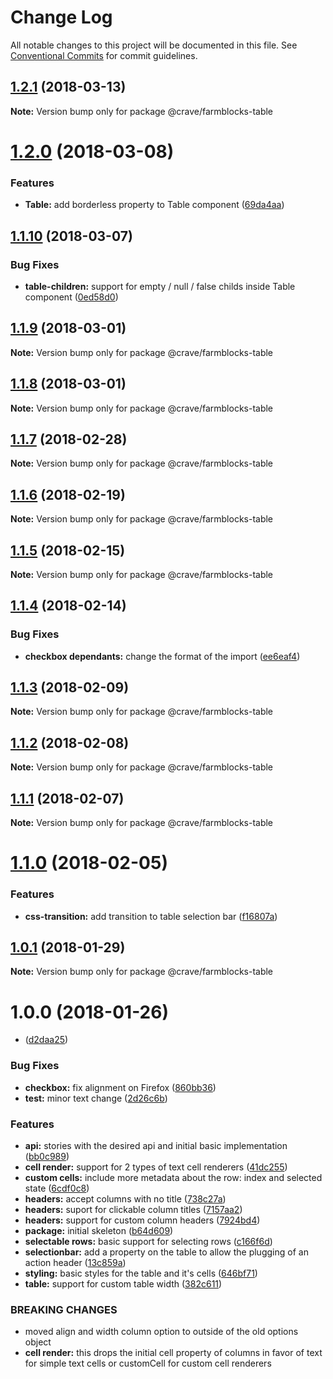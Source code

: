 # Change Log

All notable changes to this project will be documented in this file.
See [Conventional Commits](https://conventionalcommits.org) for commit guidelines.

<a name="1.2.1"></a>
## [1.2.1](https://github.com/CraveFood/farmblocks/compare/@crave/farmblocks-table@1.2.0...@crave/farmblocks-table@1.2.1) (2018-03-13)




**Note:** Version bump only for package @crave/farmblocks-table

<a name="1.2.0"></a>
# [1.2.0](https://github.com/CraveFood/farmblocks/compare/@crave/farmblocks-table@1.1.10...@crave/farmblocks-table@1.2.0) (2018-03-08)


### Features

* **Table:** add borderless property to Table component ([69da4aa](https://github.com/CraveFood/farmblocks/commit/69da4aa))




<a name="1.1.10"></a>
## [1.1.10](https://github.com/CraveFood/farmblocks/compare/@crave/farmblocks-table@1.1.9...@crave/farmblocks-table@1.1.10) (2018-03-07)


### Bug Fixes

* **table-children:** support for empty / null / false childs inside Table component ([0ed58d0](https://github.com/CraveFood/farmblocks/commit/0ed58d0))




<a name="1.1.9"></a>
## [1.1.9](https://github.com/CraveFood/farmblocks/compare/@crave/farmblocks-table@1.1.8...@crave/farmblocks-table@1.1.9) (2018-03-01)




**Note:** Version bump only for package @crave/farmblocks-table

<a name="1.1.8"></a>
## [1.1.8](https://github.com/CraveFood/farmblocks/compare/@crave/farmblocks-table@1.1.7...@crave/farmblocks-table@1.1.8) (2018-03-01)




**Note:** Version bump only for package @crave/farmblocks-table

<a name="1.1.7"></a>
## [1.1.7](https://github.com/CraveFood/farmblocks/compare/@crave/farmblocks-table@1.1.6...@crave/farmblocks-table@1.1.7) (2018-02-28)




**Note:** Version bump only for package @crave/farmblocks-table

<a name="1.1.6"></a>
## [1.1.6](https://github.com/CraveFood/farmblocks/compare/@crave/farmblocks-table@1.1.5...@crave/farmblocks-table@1.1.6) (2018-02-19)




**Note:** Version bump only for package @crave/farmblocks-table

<a name="1.1.5"></a>
## [1.1.5](https://github.com/CraveFood/farmblocks/compare/@crave/farmblocks-table@1.1.4...@crave/farmblocks-table@1.1.5) (2018-02-15)




**Note:** Version bump only for package @crave/farmblocks-table

<a name="1.1.4"></a>
## [1.1.4](https://github.com/CraveFood/farmblocks/compare/@crave/farmblocks-table@1.1.3...@crave/farmblocks-table@1.1.4) (2018-02-14)


### Bug Fixes

* **checkbox dependants:** change the format of the import ([ee6eaf4](https://github.com/CraveFood/farmblocks/commit/ee6eaf4))




<a name="1.1.3"></a>
## [1.1.3](https://github.com/CraveFood/farmblocks/compare/@crave/farmblocks-table@1.1.2...@crave/farmblocks-table@1.1.3) (2018-02-09)




**Note:** Version bump only for package @crave/farmblocks-table

<a name="1.1.2"></a>
## [1.1.2](https://github.com/CraveFood/farmblocks/compare/@crave/farmblocks-table@1.1.1...@crave/farmblocks-table@1.1.2) (2018-02-08)




**Note:** Version bump only for package @crave/farmblocks-table

<a name="1.1.1"></a>
## [1.1.1](https://github.com/CraveFood/farmblocks/compare/@crave/farmblocks-table@1.1.0...@crave/farmblocks-table@1.1.1) (2018-02-07)




**Note:** Version bump only for package @crave/farmblocks-table

<a name="1.1.0"></a>
# [1.1.0](https://github.com/CraveFood/farmblocks/compare/@crave/farmblocks-table@1.0.1...@crave/farmblocks-table@1.1.0) (2018-02-05)


### Features

* **css-transition:** add transition to table selection bar ([f16807a](https://github.com/CraveFood/farmblocks/commit/f16807a))




<a name="1.0.1"></a>
## [1.0.1](https://github.com/CraveFood/farmblocks/compare/@crave/farmblocks-table@1.0.0...@crave/farmblocks-table@1.0.1) (2018-01-29)




**Note:** Version bump only for package @crave/farmblocks-table

<a name="1.0.0"></a>
# 1.0.0 (2018-01-26)


*  ([d2daa25](https://github.com/CraveFood/farmblocks/commit/d2daa25))


### Bug Fixes

* **checkbox:** fix alignment on Firefox ([860bb36](https://github.com/CraveFood/farmblocks/commit/860bb36))
* **test:** minor text change ([2d26c6b](https://github.com/CraveFood/farmblocks/commit/2d26c6b))


### Features

* **api:** stories with the desired api and initial basic implementation ([bb0c989](https://github.com/CraveFood/farmblocks/commit/bb0c989))
* **cell render:** support for 2 types of text cell renderers ([41dc255](https://github.com/CraveFood/farmblocks/commit/41dc255))
* **custom cells:** include more metadata about the row: index and selected state ([6cdf0c8](https://github.com/CraveFood/farmblocks/commit/6cdf0c8))
* **headers:** accept columns with no title ([738c27a](https://github.com/CraveFood/farmblocks/commit/738c27a))
* **headers:** suport for clickable column titles ([7157aa2](https://github.com/CraveFood/farmblocks/commit/7157aa2))
* **headers:** support for custom column headers ([7924bd4](https://github.com/CraveFood/farmblocks/commit/7924bd4))
* **package:** initial skeleton ([b64d609](https://github.com/CraveFood/farmblocks/commit/b64d609))
* **selectable rows:** basic support for selecting rows ([c166f6d](https://github.com/CraveFood/farmblocks/commit/c166f6d))
* **selectionbar:** add a property on the table to allow the plugging of an action header ([13c859a](https://github.com/CraveFood/farmblocks/commit/13c859a))
* **styling:** basic styles for the table and it's cells ([646bf71](https://github.com/CraveFood/farmblocks/commit/646bf71))
* **table:** support for custom table width ([382c611](https://github.com/CraveFood/farmblocks/commit/382c611))


### BREAKING CHANGES

* moved align and width column option to outside of the old options object
* **cell render:** this drops the initial cell property of columns in favor of text for simple text cells or customCell
for custom cell renderers
